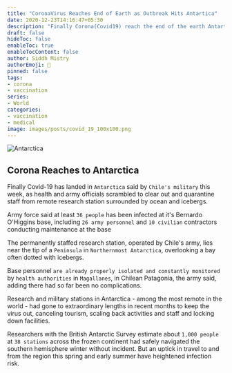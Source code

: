 ```yaml
---
title: "CoronaVirus Reaches End of Earth as Outbreak Hits Antartica"
date: 2020-12-23T14:16:47+05:30
description: "Finally Corona(Covid19) reach the end of the earth Antartica also known as coldest place on the earth."
draft: false
hideToc: false
enableToc: true
enableTocContent: false
author: Siddh Mistry
authorEmoji: 🤯
pinned: false
tags:
- corona
- vaccination
series:
- World
categories:
- vaccination
- medical 
image: images/posts/covid_19_100x100.png
---
```


![Antarctica](/images/posts/antartica.jpg)

## Corona Reaches to Antarctica

Finally Covid-19 has landed in `Antarctica` said by `Chile's military` this week, as health and army officials scrambled to clear out and quarantine staff from remote research station surrounded by ocean and icebergs.



Army force said at least `36 people` has been infected at it's Bernardo O'Higgins base, including `26 army personnel` and `10 civilian` contractors conducting maintenance at the base



The permanently staffed research station, operated by Chile's army, lies near the tip of a `Peninsula` in `Northernmost Antarctica`, overlooking a bay often dotted with icebergs.



Base personnel `are already properly isolated and constantly monitored` by `health authorities` in `Magallanes`, in Chilean Patagonia, the army said, adding there had so far been no complications.



Research and military stations in Antarctica - among the most remote in the world - had gone to extraordinary lengths in recent months to keep the virus out, canceling tourism, scaling back activities and staff and locking down facilities.



Researchers with the British Antarctic Survey estimate about `1,000 people` at `38 stations` across the frozen continent had safely navigated the southern hemisphere winter without incident. But an uptick in travel to and from the region this spring and early summer have heightened infection risk.
